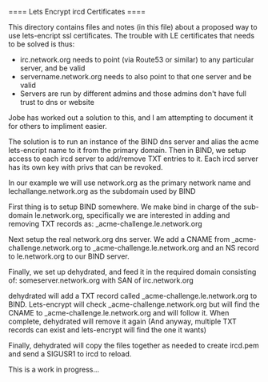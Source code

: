 ==== Lets Encrypt ircd Certificates ====

This directory contains files and notes (in this file) about a proposed
way to use lets-encript ssl certificates. The trouble with LE certificates
that needs to be solved is thus:

  * irc.network.org needs to point (via Route53 or similar) to any
  particular server, and be valid
  * servername.network.org needs to also point to that one server 
  and be valid
  * Servers are run by different admins and those admins don't have
  full trust to dns or website

Jobe has worked out a solution to this, and I am attempting to document
it for others to impliment easier.

The solution is to run an instance of the BIND dns server and
alias the acme lets-encript name to it from the primary domain.
Then in BIND, we setup access to each ircd server to add/remove TXT
entries to it. Each ircd server has its own key with privs that can
be revoked.

In our example we will use network.org as the primary network name
and lechallange.network.org as the subdomain used by BIND

First thing is to setup BIND somewhere. We make bind in charge of
the sub-domain le.network.org, specifically we are interested in adding 
and removing TXT records as: _acme-challenge.le.network.org

Next setup the real network.org dns server. We add a CNAME from 
_acme-challenge.network.org to _acme-challenge.le.network.org and an 
NS record to le.network.org to our BIND server.

Finally, we set up dehydrated, and feed it in the required domain
consisting of: someserver.network.org with SAN of irc.network.org

dehydrated will add a TXT record called _acme-challenge.le.network.org
to BIND.  Lets-encrypt will check _acme-challenge.network.org but will find
the CNAME to _acme-challenge.le.network.org and will follow it. When
complete, dehydrated will remove it again (And anyway, multiple TXT records
can exist and lets-encrypt will find the one it wants)

Finally, dehydrated will copy the files together as needed to create ircd.pem
and send a SIGUSR1 to ircd to reload.

This is a work in progress...


